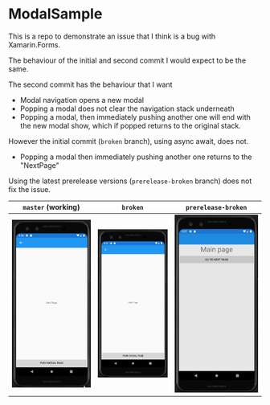 # ModalSample

This is a repo to demonstrate an issue that I think is a bug with
Xamarin.Forms.

The behaviour of the initial and second commit I would expect to be the same.

The second commit has the behaviour that I want 

- Modal navigation opens a new modal
- Popping a modal does not clear the navigation stack underneath
- Popping a modal, then immediately pushing another one will end with the new
  modal show, which if popped returns to the original stack.

However the initial commit (`broken` branch), using async await, does not.

- Popping a modal then immediately pushing another one returns to the "NextPage"

Using the latest prerelease versions (`prerelease-broken` branch) does not fix
the issue.

| `master` (working) | `broken` | `prerelease-broken` |
| --- | --- | --- |
| ![master branch behaviour gif](template-working.gif) | ![broken branch behaviour gif](template-async.gif) | ![prerelease-broken branch behaviour gif](prerelease-async.gif) |
